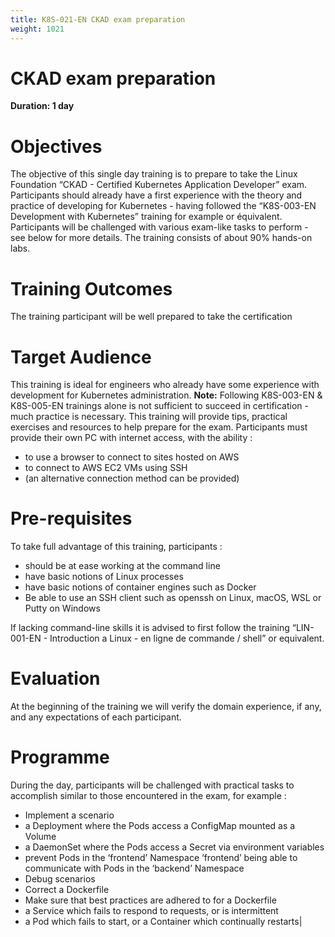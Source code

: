 ```yaml
---
title: K8S-021-EN CKAD exam preparation
weight: 1021
---
```

# CKAD exam preparation
**Duration: 1 day**



# Objectives

The objective of this single day training is to prepare to take the Linux Foundation “CKAD - Certified Kubernetes Application Developer” exam.
Participants should already have a first experience with the theory and practice of developing for  Kubernetes - having followed the “K8S-003-EN Development with Kubernetes” training for example or équivalent.
Participants will be challenged with various exam-like tasks to perform - see below for more details.
The training consists of about 90% hands-on labs.


# Training Outcomes

The training participant will be well prepared to take the certification


# Target Audience

This training is ideal for engineers who already have some experience with development for Kubernetes administration.
**Note:** Following K8S-003-EN & K8S-005-EN trainings alone is not sufficient to succeed in certification - much practice is necessary.   This training will provide tips, practical exercises and resources to help prepare for the exam.
Participants must provide their own PC with internet access, with the ability :
  - to use a browser to connect to sites hosted on AWS
  - to connect to AWS EC2 VMs using SSH
  - (an alternative connection method can be provided)


# Pre-requisites

To take full advantage of this training, participants :
  - should be at ease working at the command line
  - have basic notions of Linux processes
  - have basic notions of container engines such as Docker
  - Be able to use an SSH client such as openssh on Linux, macOS, WSL or Putty on Windows

If lacking command-line skills it is advised to first follow the training “LIN-001-EN - Introduction a Linux - en ligne de commande / shell” or equivalent.


# Evaluation

At the beginning of the training we will verify the domain experience, if any, and any expectations of each participant.


# Programme

During the day, participants will be challenged with practical tasks to accomplish similar to those encountered in the exam, for example :
  - Implement a scenario
  - a Deployment where the Pods access a ConfigMap mounted as a Volume
  - a DaemonSet where the Pods access a Secret via environment variables
  - prevent Pods in the ‘frontend’ Namespace ‘frontend’ being able to communicate with Pods in the ‘backend’ Namespace
  - Debug scenarios
  - Correct a Dockerfile
  - Make sure that best practices are adhered to for a Dockerfile
  - a Service which fails to respond to requests, or is intermittent
  - a Pod which fails to start, or a Container which continually restarts|

